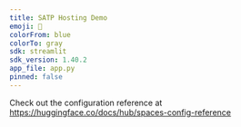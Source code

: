 ```yaml
---
title: SATP Hosting Demo
emoji: 👀
colorFrom: blue
colorTo: gray
sdk: streamlit
sdk_version: 1.40.2
app_file: app.py
pinned: false
---
```


Check out the configuration reference at https://huggingface.co/docs/hub/spaces-config-reference
